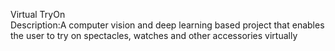 Virtual TryOn<br/>
Description:A computer vision and deep learning based project that enables the user to try on spectacles, watches and other accessories virtually
